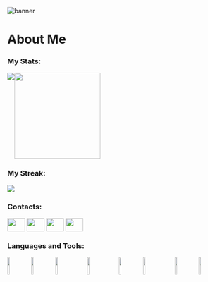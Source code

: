 ![banner](https://user-images.githubusercontent.com/85990803/218291745-8d0b1b70-f080-4d27-b10c-0a5874ded10c.png)
# About Me

<h3 align="left">My Stats:</h3>
<div align="center">
  <div style="display: flex;">
    <img src="https://github-readme-stats.vercel.app/api?username=chienpro987654&show_icons=true&theme=dracula#gh-dark-mode-only" />
    <img height="195" src="https://github-readme-stats.vercel.app/api/top-langs/?username=chienpro987654&layout=compact&langs_count=5&theme=dracula" />
<!--     <img src="https://github-readme-stats.vercel.app/api?username=chienpro987654&show_icons=true&theme=default#gh-light-mode-only" /> -->
  </div>
</div>

<h3 align="left">My Streak:</h3>
<div align="center">
  <div style="display: flex;">
    <img src="http://github-readme-streak-stats.herokuapp.com?user=chienpro987654&theme=tokyonight&date_format=j%2Fn%5B%2FY%5D" />
  </div>
</div>


<h3 align="left">Contacts:</h3>
<p align="left">
<a href="https://www.facebook.com/loitran0906" target="blank"><img align="center" src="https://cdn.jsdelivr.net/npm/simple-icons@3.0.1/icons/facebook.svg" alt="" height="30" width="40" /></a>
<a href="https://www.linkedin.com/in/loi-tran-b001a8261/" target="blank"><img align="center" src="https://cdn.jsdelivr.net/npm/simple-icons@3.0.1/icons/linkedin.svg" alt="" height="30" width="40" /></a>
<a href="your link" target="blank"><img align="center" src="https://cdn.jsdelivr.net/npm/simple-icons@3.0.1/icons/instagram.svg" alt="" height="30" width="40" /></a>
<a href="discordapp.com/users/602846091284840468" target="blank"><img align="center" src="https://cdn.jsdelivr.net/npm/simple-icons@3.0.1/icons/discord.svg" alt="" height="30" width="40" /></a>
</p>

<h3 align="left">Languages and Tools:</h3>
<code><img width="10%" src="https://www.vectorlogo.zone/logos/python/python-ar21.svg"></code>
<code><img width="10%" src="https://www.vectorlogo.zone/logos/djangoproject/djangoproject-ar21.svg"></code>
<code><img width="10%" src="https://www.vectorlogo.zone/logos/nodejs/nodejs-ar21.svg"></code>
&emsp;
<code><img width="10%" src="https://www.vectorlogo.zone/logos/java/java-ar21.svg"></code>
&emsp;
<code><img width="10%" src="https://www.vectorlogo.zone/logos/w3_html5/w3_html5-ar21.svg"></code>
<code><img width="10%" src="https://www.vectorlogo.zone/logos/w3_css/w3_css-ar21.svg"></code>
&emsp;
<code><img width="10%" src="https://www.vectorlogo.zone/logos/git-scm/git-scm-ar21.svg"></code>
<code><img width="10%" src="https://www.vectorlogo.zone/logos/github/github-ar21.svg"></code>

